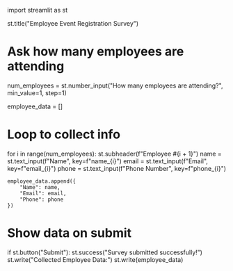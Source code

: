import streamlit as st

st.title("Employee Event Registration Survey")

# Ask how many employees are attending
num_employees = st.number_input("How many employees are attending?", min_value=1, step=1)

employee_data = []

# Loop to collect info
for i in range(num_employees):
    st.subheader(f"Employee #{i + 1}")
    name = st.text_input(f"Name", key=f"name_{i}")
    email = st.text_input(f"Email", key=f"email_{i}")
    phone = st.text_input(f"Phone Number", key=f"phone_{i}")

    employee_data.append({
        "Name": name,
        "Email": email,
        "Phone": phone
    })

# Show data on submit
if st.button("Submit"):
    st.success("Survey submitted successfully!")
    st.write("Collected Employee Data:")
    st.write(employee_data)
